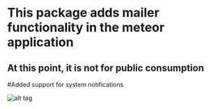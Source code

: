 # This package adds mailer functionality in the meteor application
## At this point, it is not for public consumption
#Added support for system notifications

![alt tag](https://travis-ci.org/SauronTheGreat/mailerPackage.svg?branch=master)